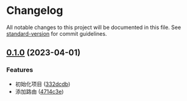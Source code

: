 # Changelog

All notable changes to this project will be documented in this file. See [standard-version](https://github.com/conventional-changelog/standard-version) for commit guidelines.

## [0.1.0](https://gitee.com/evan_origin_admin/vue-eslint-airbnb/compare/v0.1.4...v0.1.0) (2023-04-01)


### Features

* 初始化项目 ([332dcdb](https://gitee.com/evan_origin_admin/vue-eslint-airbnb/commit/332dcdb4a16dba5cc1bdfdd256e384c59119adfa))
* 添加路由 ([4714c3e](https://gitee.com/evan_origin_admin/vue-eslint-airbnb/commit/4714c3e8c8b609dafd2cba5af7d8f1450935acf4))
